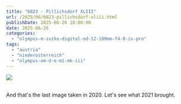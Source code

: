 ```yaml
---
title: "6823 - Pillichsdorf XLIII"
url: /2025/06/6823-pillichsdorf-xliii.html
publishDate: 2025-06-26 18:00:00
date: 2025-06-26
categories:
  - "olympus-m-zuiko-digital-ed-12-100mm-f4-0-is-pro"
tags:
  - "austria"
  - "niederosterreich"
  - "olympus-om-d-e-m1-mk-iii"
---
```

<div class="container">
<div class="center"><a target="_blank" href="https://d25zfm9zpd7gm5.cloudfront.net/1200x1200/2020/20201227_135643_lr.jpg"><img class="webfeedsFeaturedVisual" src="https://d25zfm9zpd7gm5.cloudfront.net/0600x0600/2020/20201227_135643_lr.jpg" /></a></div>
</div>
<br />

And that's the last image taken in 2020. Let's see what 2021
brought.
